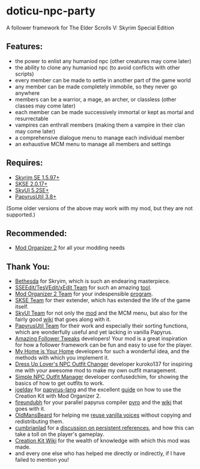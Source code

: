 # doticu-npc-party
A follower framework for The Elder Scrolls V: Skyrim Special Edition

## Features:
- the power to enlist any humaniod npc (other creatures may come later)
- the ability to clone any humaniod npc (to avoid conflicts with other scripts)
- every member can be made to settle in another part of the game world
- any member can be made completely immobile, so they never go anywhere
- members can be a warrior, a mage, an archer, or classless (other classes may come later)
- each member can be made successively immortal or kept as mortal and resurrectable
- vampires can enthrall members (making them a vampire in their clan may come later)
- a comprehensive dialogue menu to manage each individual member
- an exhaustive MCM menu to manage all members and settings

## Requires:
- [Skyrim SE 1.5.97+](https://store.steampowered.com/app/489830/The_Elder_Scrolls_V_Skyrim_Special_Edition/)
- [SKSE 2.0.17+](https://skse.silverlock.org/)
- [SkyUI 5.2SE+](https://www.nexusmods.com/skyrimspecialedition/mods/12604)
- [PapyrusUtil 3.8+](https://www.nexusmods.com/skyrimspecialedition/mods/13048)

(Some older versions of the above may work with my mod, but they are not supported.)

## Recommended:
- [Mod Organizer 2](https://www.nexusmods.com/skyrimspecialedition/mods/6194) for all your modding needs


## Thank You:
- [Bethesda](https://bethesda.net) for Skryim, which is such an endearing masterpiece.
- [SSEEdit/TesVEdit/xEdit Team](https://github.com/TES5Edit/TES5Edit) for such an amazing [tool](https://www.nexusmods.com/skyrimspecialedition/mods/164).
- [Mod Organizer 2 Team](https://github.com/ModOrganizer2) for your indespensible [program](https://www.nexusmods.com/skyrimspecialedition/mods/6194).
- [SKSE Team](http://skse.silverlock.org/) for their extender, which has extended the life of the game itself.
- [SkyUI Team](https://github.com/schlangster/skyui) for not only the [mod](https://www.nexusmods.com/skyrimspecialedition/mods/12604) and the MCM menu, but also for the fairly good [wiki](https://github.com/schlangster/skyui/wiki/MCM-API-Reference) that goes along with it.
- [PapyrusUtil Team](https://www.nexusmods.com/skyrimspecialedition/mods/13048) for their work and especially their sorting functions, which are wonderfully useful and yet lacking in vanilla Papyrus.
- [Amazing Follower Tweaks](https://www.nexusmods.com/skyrimspecialedition/mods/6656) developers! Your mod is a great inspiration for how a follower framework can be fun and easy to use for the player.
- [My Home is Your Home](https://www.nexusmods.com/skyrimspecialedition/mods/20227) developers for such a wonderful idea, and the methods with which you implement it.
- [Dress Up Lover's NPC Outfit Changer](https://www.nexusmods.com/skyrimspecialedition/mods/28736) developer kuroko137 for inspiring me with your awesome mod to make my own outfit management.
- [Simple NPC Outfit Manager](https://www.nexusmods.com/skyrimspecialedition/mods/15211) developer confusedchim, for showing the basics of how to get outfits to work.
- [joelday](https://github.com/joelday) for [papyrus-lang](https://github.com/joelday/papyrus-lang) and the excellent [guide](https://github.com/joelday/papyrus-lang/wiki/Using-Mod-Organizer-2) on how to use the Creation Kit with Mod Organizer 2.
- [fireundubh](https://github.com/fireundubh) for your parallel papyrus compiler [pyro](https://github.com/fireundubh/pyro) and the [wiki](https://wiki.fireundubh.com/pyro) that goes with it.
- [OldMansBeard](https://forums.nexusmods.com/index.php?/user/3897072-oldmansbeard/) for helping me [reuse vanilla voices](https://forums.nexusmods.com/index.php?/topic/8223653-reusing-voice-files/) without copying and redistributing them.
- [cumbrianlad](https://forums.nexusmods.com/index.php?/user/31338325-cumbrianlad/) for a [discussion on persistent references](https://forums.nexusmods.com/index.php?/topic/8082738-is-512-persistent-actor-references-bad/), and how this can take a toll on the player's gameplay.
- [Creation Kit Wiki](https://www.creationkit.com/index.php?title=Main_Page) for the wealth of knowledge with which this mod was made.
- and every one else who has helped me directly or indirectly, if I have failed to mention you!
